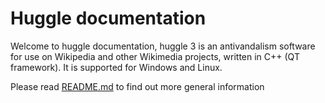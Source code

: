 Huggle documentation
========================

Welcome to huggle documentation, huggle 3 is an antivandalism software for use on Wikipedia and other
Wikimedia projects, written in C++ (QT framework). It is supported for Windows and Linux.

Please read [README.md](README.md) to find out more general information

